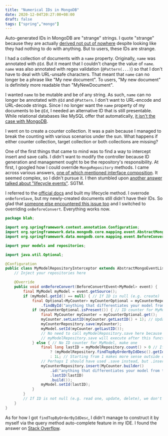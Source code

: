 ```yaml
---
title: "Numerical IDs in MongoDB"
date: 2020-12-04T20:27:00+08:00
draft: false
tags: ["spring","mongo"]
---
```

Auto-generated IDs in MongoDB are "strange" strings. I quote "strange" because they are actually [derived not out of nowhere](https://stackoverflow.com/questions/5817795/how-are-mongodbs-objectids-generated) despite looking like they had nothing to do with anything. But to users, these IDs are strange.

I had a collection of documents with a `name` property. Originally, `name` was annotated with `@Id`. But it meant that I couldn't change the value of `name`. `name` was also annotated with regex validation (`@Pattern(...)`) so that I don't have to deal with URL-unsafe characters. That meant that `name` can no longer be a phrase like "My new document". To users, "My new document" is definitely more readable than "MyNewDocument".

I wanted `name` to be mutable and be of any string. As such, `name` can no longer be annotated with `@Id` and `@Pattern`. I don't want to URL-encode and URL-decode strings. Since I no longer want the `name` property of my documents to be `@Id`, I needed an alternative ID that is still presentable. While relational databases like MySQL offer that automatically, [it isn't the case with MongoDB](https://stackoverflow.com/questions/38084238/mongodb-second-id-field-with-auto-increment).

I went on to create a counter collection. It was a pain because I managed to break the counting with various scenarios under the sun. What happens if either counter collection, target collection or both collections are missing?

One of the first things that came to mind was to find a way to intercept insert and save calls. I didn't want to modify the controller because ID generation and management ought to be the repository's responsibility. At first, I googled how I could override `MongoRepository` methods. I came across various answers, [one of which mentioned interface composition](https://medium.com/clarityai-engineering/overriding-default-methods-of-spring-mongorepository-e7ca6a637132). It seemed complex, so I didn't pursue it. I then stumbled upon [another answer talked about "lifecycle events"](https://stackoverflow.com/questions/43648479/change-or-override-default-behavior-of-mongorepository-savedocument). SGTM.

I referred to the [official docs](https://docs.spring.io/spring-data/mongodb/docs/current/reference/html/#mongodb.mapping-usage.events) and built my lifecycle method. I overrode `onBeforeSave`, but my newly-created documents still didn't have their IDs. So glad that [someone else encountered this issue too](https://stackoverflow.com/questions/49536371/onbeforesave-gets-called-but-nothing-happens) and I switched to overriding `onBeforeConvert`. Everything works now.

```java
package blah;

import org.springframework.context.annotation.Configuration;
import org.springframework.data.mongodb.core.mapping.event.AbstractMongoEventListener;
import org.springframework.data.mongodb.core.mapping.event.BeforeConvertEvent;

import your models and repositories;

import java.util.Optional;

@Configuration
public class MyModelRepositoryInterceptor extends AbstractMongoEventListener<MyModel> {
    // Inject your repositories here

    @Override
    public void onBeforeConvert(BeforeConvertEvent<MyModel> event) {
        final MyModel myModel = event.getSource();
        if (myModel.getId() == null) { // If ID is null (e.g. create)
            final Optional<MyCounter> myCounterOptional = myCounterRepository
                .findById("anything that differentiates your model from the rest");
            if (myCounterOptional.isPresent()) { // ID counter for MyModel exists, use it.
                final MyCounter myCounter = myCounterOptional.get();
                myCounter.setLastID(myCounter.getLastID() + 1); // Update new last ID
                myCounterRepository.save(myCounter);
                myModel.setId(myCounter.getLastID());
                // No need to call myModelRepository.save here because we are intercepting this very call.
                // myModelRepository.save will execute after this function returns.
            } else { // No ID counter for MyModel, make one
                final long lastID = myModelRepository.count() > 0 // If collection is empty or does not exist
                    ? (myModelRepository.findTopByOrderByIdDesc().getId() + 1) // Get document with largest ID and add 1 to it.
                    : 1L; // Starting from 1 makes more sense outside of SWE.
                // Perhaps I should have used .save instead, but .insert worked for me too.
                myCounterRepository.insert(MyCounter.builder()
                    .id("anything that differentiates your model from the rest")
                    .lastID(lastID)
                    .build());
                myModel.setId(lastID);
            }
        }
        // If ID is not null (e.g. read one, update, delete), we don't have to count any IDs.
    }
}
```

As for how I got `findTopByOrderByIdDesc`, I didn't manage to construct it by myself via the query method auto-complete feature in my IDE. I found the answer on [Stack Overflow](https://stackoverflow.com/questions/38716936/get-last-created-document-in-mongodb-using-spring-data-repository).
